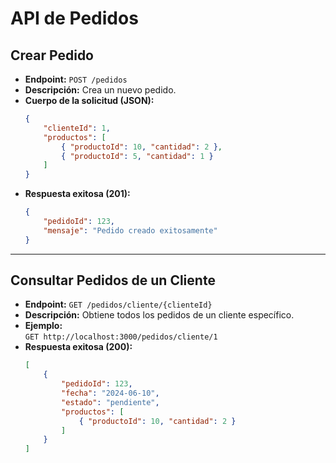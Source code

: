 # API de Pedidos

## Crear Pedido

- **Endpoint:** `POST /pedidos`
- **Descripción:** Crea un nuevo pedido.
- **Cuerpo de la solicitud (JSON):**
    ```json
    {
        "clienteId": 1,
        "productos": [
            { "productoId": 10, "cantidad": 2 },
            { "productoId": 5, "cantidad": 1 }
        ]
    }
    ```
- **Respuesta exitosa (201):**
    ```json
    {
        "pedidoId": 123,
        "mensaje": "Pedido creado exitosamente"
    }
    ```

---

## Consultar Pedidos de un Cliente

- **Endpoint:** `GET /pedidos/cliente/{clienteId}`
- **Descripción:** Obtiene todos los pedidos de un cliente específico.
- **Ejemplo:**  
    `GET http://localhost:3000/pedidos/cliente/1`
- **Respuesta exitosa (200):**
    ```json
    [
        {
            "pedidoId": 123,
            "fecha": "2024-06-10",
            "estado": "pendiente",
            "productos": [
                { "productoId": 10, "cantidad": 2 }
            ]
        }
    ]
    ```